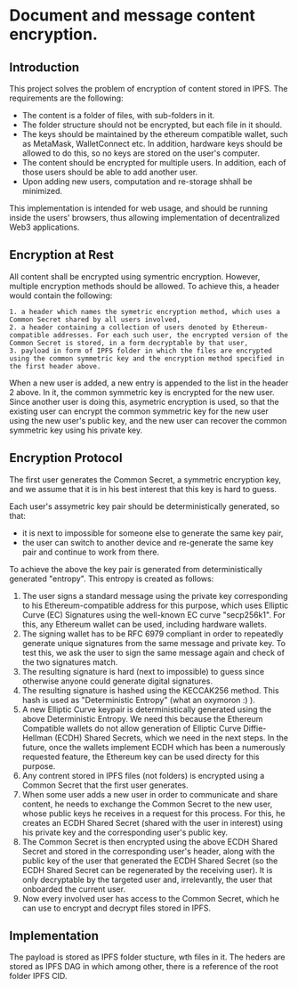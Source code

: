# Document and message content encryption.

## Introduction

This project solves the problem of encryption of content stored in IPFS. The requirements are the following:

- The content is a folder of files, with sub-folders in it.
- The folder structure should not be encrypted, but each file in it should.
- The keys should be maintained by the ethereum compatible wallet, such as MetaMask, WalletConnect etc. In addition, hardware keys should be allowed to do this, so no keys are stored on the user's computer.
- The content should be encrypted for multiple users. In addition, each of those users should be able to add another user.
- Upon adding new users, computation and re-storage shhall be minimized.

This implementation is intended for web usage, and should be running inside the users' browsers, thus allowing implementation of decentralized Web3 applications.

## Encryption at Rest

All content shall be encrypted using symentric encryption. However, multiple encryption methods should be allowed. To achieve this, a header would contain the following:

    1. a header which names the symetric encryption method, which uses a Common Secret shared by all users involved,
    2. a header containing a collection of users denoted by Ethereum-compatible addresses. For each such user, the encrypted version of the Common Secret is stored, in a form decryptable by that user,
    3. payload in form of IPFS folder in which the files are encrypted using the common symmetric key and the encryption method specified in the first header above.

When a new user is added, a new entry is appended to the list in the header 2 above. In it, the common symmetric key is encrypted for the new user. Since another user is doing this, asymetric encryption is used, so that the existing user can encrypt the common symmetric key for the new user using the new user's public key, and the new user can recover the common symmetric key using his private key. 

## Encryption Protocol

The first user generates the Common Secret, a symmetric encryption key, and we assume that it is in his best interest that this key is hard to guess.

Each user's assymetric key pair should be deterministically generated, so that:
- it is next to impossible for someone else to generate the same key pair,
- the user can switch to another device and re-generate the same key pair and continue to work from there.

To achieve the above the key pair is generated from deterministically generated "entropy". This entropy is created as follows:
1. The user signs a standard message using the private key corresponding to his Ethereum-compatible address for this purpose, which uses Elliptic Curve (EC) Signatures using the well-known EC curve "secp256k1". For this, any Ethereum wallet can be used, including hardware wallets.
2. The signing wallet has to be RFC 6979 compliant in order to repeatedly generate unique signatures from the same message and private key. To test this, we ask the user to sign the same message again and check of the two signatures match.
3. The resulting signature is hard (next to impossible) to guess since otherwise anyone could generate digital signatures.
4. The resulting signature is hashed using the KECCAK256 method. This hash is used as "Deterministic Entropy" (what an oxymoron :) ).
5. A new Elliptic Curve keypair is deterministically generated using the above Deterministic Entropy. We need this because the Ethereum Compatible wallets do not allow generation of Elliptic Curve Diffie-Hellman (ECDH) Shared Secrets, which we need in the next steps. In the future, once the wallets implement ECDH which has been a numerously requested feature, the Ethereum key can be used directy for this purpose.
6. Any contrent stored in IPFS files (not folders) is encrypted using a Common Secret that the first user generates.
7. When some user adds a new user in order to communicate and share content, he needs to exchange the Common Secret to the new user, whose public keys he receives in a request for this process. 
For this, he creates an ECDH Shared Secret (shared with the user in interest) using his private key and the corresponding user's public key.
8. The Common Secret is then encrypted using the above ECDH Shared Secret and stored in the corresponding user's header, along with the public key of the user that generated the ECDH Shared Secret (so the ECDH Shared Secret can be regenerated by the receiving user). It is only decryptable by the targeted user and, irrelevantly, the user that onboarded the current user.
9. Now every involved user has access to the Common Secret, which he can use to encrypt and decrypt files stored in IPFS.

## Implementation

The payload is stored as IPFS folder stucture, wth files in it. The heders are stored as IPFS DAG in which among other, there is a reference of the root folder IPFS CID.